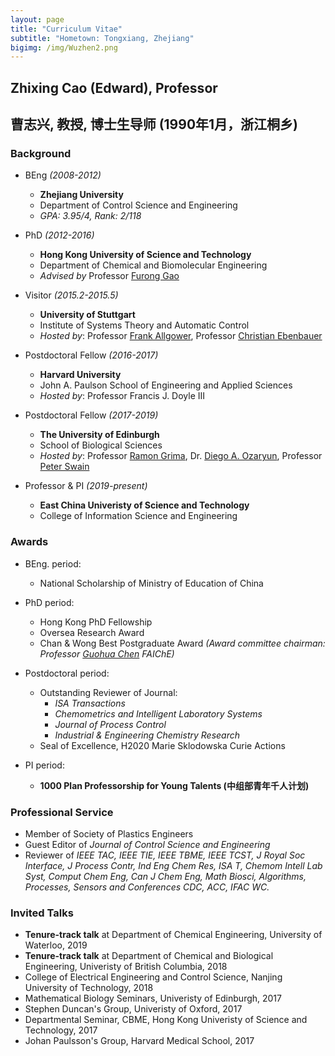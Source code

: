 ```yaml
---
layout: page
title: "Curriculum Vitae"
subtitle: "Hometown: Tongxiang, Zhejiang"
bigimg: /img/Wuzhen2.png
---
```

## Zhixing Cao (Edward), Professor
## 曹志兴, 教授, 博士生导师 (1990年1月，浙江桐乡)

### Background
* BEng _(2008-2012)_
  * **Zhejiang University**
  * Department of Control Science and Engineering
  * _GPA: 3.95/4, Rank: 2/118_
  
* PhD _(2012-2016)_
  * **Hong Kong University of Science and Technology**
  * Department of Chemical and Biomolecular Engineering
  * _Advised by_ Professor [Furong Gao](https://cbe.ust.hk/kefgao.html)
  
* Visitor _(2015.2-2015.5)_
  * **University of Stuttgart**
  * Institute of Systems Theory and Automatic Control
  * _Hosted by_: Professor [Frank Allgower](https://www.ist.uni-stuttgart.de/institute/team/Allgoewer-00006/), Professor [Christian Ebenbauer](https://www.ist.uni-stuttgart.de/institute/team/Ebenbauer-00002/)
  
* Postdoctoral Fellow _(2016-2017)_
  * **Harvard University**
  * John A. Paulson School of Engineering and Applied Sciences
  * _Hosted by_: Professor Francis J. Doyle III
  
* Postdoctoral Fellow _(2017-2019)_
  * **The University of Edinburgh**
  * School of Biological Sciences
  * _Hosted by_: Professor [Ramon Grima](http://grimagroup.bio.ed.ac.uk/ramongrima.html), Dr. [Diego A. Ozaryun](http://homepages.inf.ed.ac.uk/doyarzun/), Professor [Peter Swain](http://swainlab.bio.ed.ac.uk)
  
* Professor & PI _(2019-present)_
  * **East China Univeristy of Science and Technology**
  * College of Information Science and Engineering



### Awards
* BEng. period:
  * National Scholarship of Ministry of Education of China
 
* PhD period:
  * Hong Kong PhD Fellowship
  * Oversea Research Award
  * Chan & Wong Best Postgraduate Award _(Award committee chairman: Professor [Guohua Chen](https://www.polyu.edu.hk/ppoffice/president/avprsghc.html) FAIChE)_
 
* Postdoctoral period:
  * Outstanding Reviewer of Journal:
    * _ISA Transactions_
    * _Chemometrics and Intelligent Laboratory Systems_
    * _Journal of Process Control_
    * _Industrial & Engineering Chemistry Research_
  * Seal of Excellence, H2020 Marie Sklodowska Curie Actions

* PI period:
  * **1000 Plan Professorship for Young Talents (中组部青年千人计划)**



### Professional Service
  * Member of Society of Plastics Engineers
  * Guest Editor of _Journal of Control Science and Engineering_
  * Reviewer of _IEEE TAC, IEEE TIE, IEEE TBME, IEEE TCST, J Royal Soc Interface, J Process Contr, Ind Eng Chem Res, ISA T, Chemom Intell Lab Syst, Comput Chem Eng, Can J Chem Eng, Math Biosci, Algorithms, Processes, Sensors and Conferences CDC, ACC, IFAC WC._



### Invited Talks
  * **Tenure-track talk** at Department of Chemical Engineering, University of Waterloo, 2019
  * **Tenure-track talk** at Department of Chemical and Biological Engineering, Univeristy of British Columbia, 2018
  * College of Electrical Engineering and Control Science, Nanjing University of Technology, 2018
  * Mathematical Biology Seminars, Univeristy of Edinburgh, 2017
  * Stephen Duncan's Group, Univeristy of Oxford, 2017
  * Departmental Seminar, CBME, Hong Kong Univeristy of Science and Technology, 2017
  * Johan Paulsson's Group, Harvard Medical School, 2017
